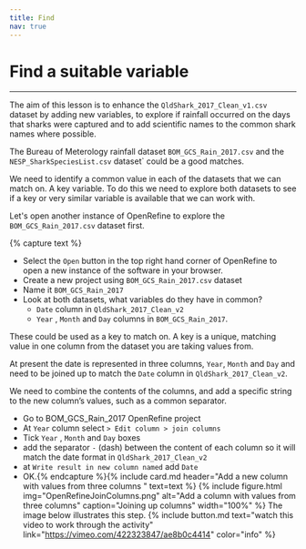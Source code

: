 ```yaml
---
title: Find
nav: true
---
```

# Find a suitable variable

--------

The aim of this lesson is to enhance the  `QldShark_2017_Clean_v1.csv` dataset by adding new variables, to explore if rainfall occurred on the days that sharks were captured and to add scientific names to the common shark names where possible. 

The Bureau of Meterology rainfall dataset `BOM_GCS_Rain_2017.csv` and the `NESP_SharkSpeciesList.csv` dataset` could be a good matches.

We need to identify a common value in each of the datasets that we can match on.  A key variable.  To do this we need to explore both datasets to see if a key or very similar variable is available that we can work with. 

Let's open another instance of OpenRefine to explore the  `BOM_GCS_Rain_2017.csv` dataset first.  

{% capture text %}
- Select the `Open` button in the top right hand corner of OpenRefine to open a new instance of the software in your browser.  
- Create a new project using  `BOM_GCS_Rain_2017.csv`  dataset
- Name it  `BOM_GCS_Rain_2017`
- Look at both datasets, what variables do they have in common?
  - `Date`  column in  `QldShark_2017_Clean_v2`
  - `Year` ,  `Month` and  `Day` columns in  `BOM_GCS_Rain_2017`.
 
These could be used as a key to match on.  A key is a unique, matching value in one column from the dataset you are taking values from.  

At present the date is represented in three columns, `Year`, `Month` and `Day` and need to be joined up to match the `Date` column in `QldShark_2017_Clean_v2`.

We need to combine the contents of the columns, and add a specific string to the new column’s values, such as a common separator.

- Go to BOM_GCS_Rain_2017 OpenRefine project
- At  `Year`  column select  `> Edit column > join columns`
- Tick  `Year` ,  `Month`  and  `Day`  boxes
- add the separator  `-` (dash) between the content of each column so it will match the date format in `QldShark_2017_Clean_v2`
- at  `Write result in new column named`  add  `Date`
- OK.{% endcapture %}{% include card.md header="Add a new column with values from three columns " text=text %}
{% include figure.html img="OpenRefineJoinColumns.png" alt="Add a column with values from three columns" caption="Joining up columns" width="100%" %}
The image below illustrates this step.
{% include button.md text="watch this video to work through the activity" link="https://vimeo.com/422323847/ae8b0c4414" color="info" %}
